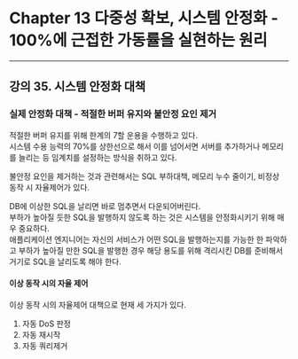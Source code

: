 # Chapter 13 다중성 확보, 시스템 안정화 - 100%에 근접한 가동률을 실현하는 원리---## 강의 35. 시스템 안정화 대책### 실제 안정화 대책 - 적절한 버퍼 유지와 불안정 요인 제거적절한 버퍼 유지를 위해 한계의 7할 운용을 수행하고 있다.   시스템 수용 능력의 70%를 상한선으로 해서 이를 넘어서면 서버를 추가하거나 메모리를 늘리는 등 임계치를 설정하는 방식을 취하고 있다.   불안정 요인을 제거하는 것과 관련해서는 SQL 부하대책, 메모리 누수 줄이기, 비정상 동작 시 자율제어가 있다.DB에 이상한 SQL을 날리면 바로 멈추면서 다운되어버린다.   부하가 높아질 듯한 SQL을 발행하지 않도록 하는 것은 시스템을 안정화시키기 위해 매우 중요하다.   애플리케이션 엔지니어는 자신의 서비스가 어떤 SQL을 발행하는지를 가능한 한 파악하고 부하가 높아질 만한 SQL을 발행한 경우 해당 용도를 위해 격리시킨 DB를 준비해서 거기로 SQL을 날리도록 해야 한다.   #### 이상 동작 시의 자율 제어이상 동작 시의 자율제어 대책으로 현재 세 가지가 있다.1. 자동 DoS 판정2. 자동 재시작3. 자동 쿼리제거